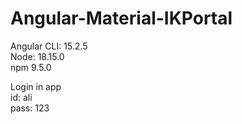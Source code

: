 # Angular-Material-IKPortal


Angular CLI: 15.2.5 <br />
Node: 18.15.0 <br />
npm 9.5.0 <br />


Login in app<br />
    id: ali<br />
    pass: 123
